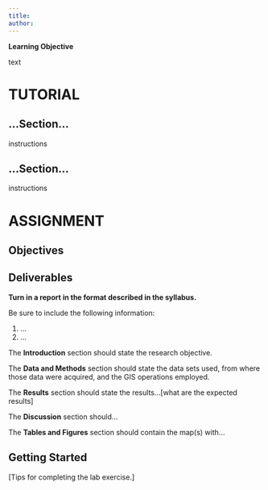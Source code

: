 ```yaml
---
title: 
author: 
---
```


**Learning Objective**

text

# TUTORIAL

## ...Section...

instructions

## ...Section...

instructions

# ASSIGNMENT

## Objectives

## Deliverables

**Turn in a report in the format described in the syllabus.**

Be sure to include the following information:

1. ...
2. ...

The **Introduction** section should state the research objective.

The **Data and Methods** section should state the data sets used, from where those data were acquired, and the GIS operations employed.

The **Results** section should state the results...[what are the expected results]

The **Discussion** section should...

The **Tables and Figures** section should contain the map(s) with...

## Getting Started

[Tips for completing the lab exercise.]
